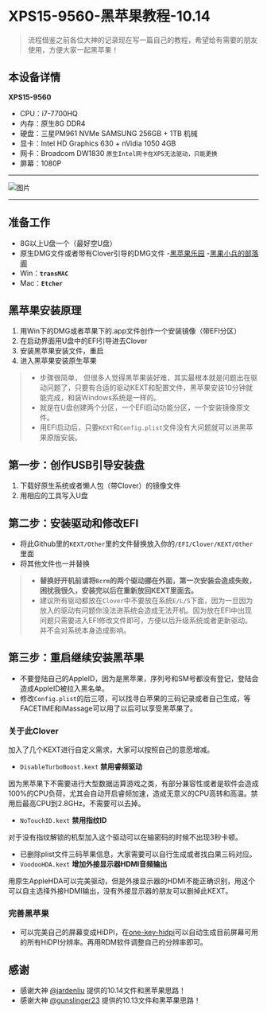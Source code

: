 # XPS15-9560-黑苹果教程-10.14

>流程借鉴之前各位大神的记录现在写一篇自己的教程，希望给有需要的朋友使用，方便大家一起黑苹果！

## 本设备详情

**XPS15-9560**
- CPU：i7-7700HQ
- 内存：原生8G DDR4
- 硬盘：三星PM961 NVMe SAMSUNG 256GB + 1TB 机械
- 显卡：Intel HD Graphics 630 + nVidia 1050 4GB
- 网卡：Broadcom DW1830 `原生Intel网卡在XPS无法驱动，只能更换`
- 屏幕：1080P

---

![图片](http://pc3g4hj86.bkt.clouddn.com/10.14%E6%A1%8C%E9%9D%A2.jpg
)

---
## 准备工作
-  8G以上U盘一个（最好空U盘）
- 原生DMG文件或者带有Clover引导的DMG文件
-[黑苹果乐园](https://imac.hk)
-[黑果小兵的部落阁](https://blog.daliansky.net)
- Win：**`transMAC`**
- Mac：**`Etcher`**

## 黑苹果安装原理
1. 用Win下的DMG或者苹果下的.app文件创作一个安装镜像（带EFI分区）
2. 在启动界面用U盘中的EFI引导进去Clover
3. 安装黑苹果安装文件，重启
4. 进入黑苹果安装原生苹果

> - 步骤很简单， 但很多人觉得黑苹果装好难，其实最根本就是问题出在驱动问题了，只要有合适的驱动KEXT和配置文件，黑苹果安装10分钟就能完成，和装Windows系统是一样的。
> - 就是在U盘创建两个分区，一个EFI启动功能分区，一个安装镜像原文件。
> - 用EFI启动后，只要`KEXT`和`Config.plist`文件没有大问题就可以进黑苹果原版安装。
## 第一步：创作USB引导安装盘
1. 下载好原生系统或者懒人包（带Clover）的镜像文件
2. 用相应的工具写入U盘

## 第二步：安装驱动和修改EFI
- 将此Github里的`KEXT/Other`里的文件替换放入你的`/EFI/Clover/KEXT/Other`里面
- 将其他文件也一并替换

> - **替换好开机前请将`Bcrm`的两个驱动挪在外面，第一次安装会造成失败，困扰我很久，安装完以后在重新放回KEXT里面去。**
> - 建议所有驱动都放在`Clover`中不要放在系统`E/L/S`下面，因为一旦因为放入的驱动有问题你没法进系统会造成无法开机。因为放在EFI中出现问题只需要进入EFI修改文件即可，方便以后升级系统或者更新驱动。并不会对系统本身造成影响。

## 第三步：重启继续安装黑苹果
- 不要登陆自己的AppleID，因为是黑苹果，序列号和SM号都没有登记，登陆会造成AppleID被拉入黑名单。
- 修改`Config.plist`的后三项，可以找寻白苹果的三码记录或者自己生成，等FACETIME和iMassage可以用了以后可以享受黑苹果了。

### 关于此Clover

加入了几个KEXT进行自定义需求，大家可以按照自己的意愿增减。

- `DisableTurboBoost.kext` **禁用睿频驱动**

因为黑苹果下不需要进行大型数据运算游戏之类，有部分兼容性或者是软件会造成100%的CPU负荷，尤其会自动开启睿频加速，造成无意义的CPU高转和高温。禁用后最高CPU到2.8GHz。不需要可以去掉。

- `NoTouchID.kext` **禁用指纹ID**

对于没有指纹解锁的机型加入这个驱动可以在输密码的时候不出现3秒卡顿。

- 已删除plist文件三码苹果信息，大家需要可以自行生成或者找白果三码对应。
- `VoodooHDA.kext` **增加外接显示器HDMI音频输出**

用原生AppleHDA可以完美驱动，但是外接显示器的HDMI不能正确识别，用这个可以自主选择外接HDMI输出，没有外接显示器的朋友可以删掉此KEXT。

### 完善黑苹果

- 可以完美自己的屏幕变成HiDPI，在[one-key-hidpi](https://github.com/xzhih/one-key-hidpi)可以自动生成目前屏幕可用的所有HiDPI分辨率。再用RDM软件调整自己的分辨率即可。

## 感谢
- 感谢大神 [@jardenliu](https://github.com/jardenliu) 提供的10.14文件和黑苹果思路！
- 感谢大神 [@gunslinger23](https://github.com/gunslinger23) 提供的10.13文件和黑苹果思路！
